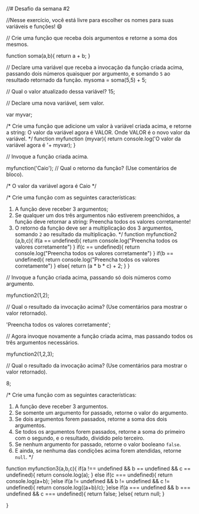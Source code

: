 //# Desafio da semana #2

//Nesse exercício, você está livre para escolher os nomes para suas variáveis e funções! :smile:

// Crie uma função que receba dois argumentos e retorne a soma dos mesmos.

function soma(a,b){
    return a + b;
}

// Declare uma variável que receba a invocação da função criada acima, passando dois números quaisquer por argumento, e somando `5` ao resultado retornado da função.
mysoma = soma(5,5) + 5;

// Qual o valor atualizado dessa variável?
15;

// Declare uma nova variável, sem valor.

var myvar;

/*
Crie uma função que adicione um valor à variável criada acima, e retorne a string:
    O valor da variável agora é VALOR.
Onde VALOR é o novo valor da variável.
*/
function myfunction (myvar){
return console.log('O valor da variável agora é '+ myvar);
}

// Invoque a função criada acima.

myfunction('Caio');
// Qual o retorno da função? (Use comentários de bloco).

/* 
O valor da variável agora é Caio
*/

/*
Crie uma função com as seguintes características:
1. A função deve receber 3 argumentos;
2. Se qualquer um dos três argumentos não estiverem preenchidos, a função deve retornar a string:
    Preencha todos os valores corretamente!
3. O retorno da função deve ser a multiplicação dos 3 argumentos, somando `2` ao resultado da multiplicação.
*/
function myfunction2 (a,b,c){
    if(a == undefined){
return console.log("Preencha todos os valores corretamente")
    }
    if(c == undefined){
        return console.log("Preencha todos os valores corretamente")
            }
            if(b == undefined){
                return console.log("Preencha todos os valores corretamente")
                    }
                    else{
                        return (a * b * c) + 2;
                    }
}

// Invoque a função criada acima, passando só dois números como argumento.

myfunction2(1,2);

// Qual o resultado da invocação acima? (Use comentários para mostrar o valor retornado).

'Preencha todos os valores corretamente';

// Agora invoque novamente a função criada acima, mas passando todos os três argumentos necessários.

myfunction2(1,2,3);

// Qual o resultado da invocação acima? (Use comentários para mostrar o valor retornado).

8;

/*
Crie uma função com as seguintes características:
1. A função deve receber 3 argumentos.
2. Se somente um argumento for passado, retorne o valor do argumento.
3. Se dois argumentos forem passados, retorne a soma dos dois argumentos.
4. Se todos os argumentos forem passados, retorne a soma do primeiro com o segundo, e o resultado, dividido pelo terceiro.
5. Se nenhum argumento for passado, retorne o valor booleano `false`.
6. E ainda, se nenhuma das condições acima forem atendidas, retorne `null`.
*/

function myfunction3(a,b,c){
    if(a !== undefined && b == undefined && c == undefined){
return console.log(a);
    }
    else if(c === undefined){
        return console.log(a+b);
    }else if(a != undefined && b != undefined && c != undefined){
        return console.log((a+b)/c);
    }else if(a === undefined && b === undefined && c === undefined){
        return false;
    }else{
        return null; 
    }
    
}
